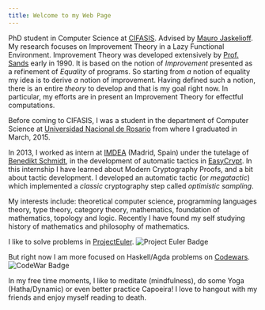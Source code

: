 ```yaml
---
title: Welcome to my Web Page
---
```


PhD student in Computer Science at [CIFASIS](http://www.cifasis-conicet.gov.ar). Advised by
[Mauro Jaskelioff](http://www.fceia.unr.edu.ar/~mauro/). My research focuses on
Improvement Theory in a Lazy Functional Environment. Improvement Theory was
developed extensively by [Prof.
Sands](http://www.cse.chalmers.se/~dave/Homepage_David_Sands/Home.html) early in 1990.
It is based on the notion of *Improvement* presented as a refinement of *Equality* of programs.
So starting from *a* notion of equality my idea is to derive *a* notion of
improvement. Having defined such a notion, there is an entire *theory* to
develop and that is my goal right now. In particular, my efforts are in present
an Improvement Theory for effectful computations.

Before coming to CIFASIS, I was a student in the department of Computer
Science at [Universidad Nacional de Rosario](http://web.fceia.unr.edu.ar/) from
where I graduated in March, 2015.

In 2013, I worked as intern at [IMDEA](https://software.imdea.org/) (Madrid,
Spain) under the tutelage of [Benedikt Schmidt](http://beschmi.net/), in the
development of automatic tactics in
[EasyCrypt](https://www.easycrypt.info/trac/). In this internship I have learned
about Modern Cryptography Proofs, and a bit about tactic development. I
developed an automatic tactic (or *megatactic*) which implemented a *classic*
cryptography step called *optimistic sampling*.

My interests include: theoretical computer science, programming languages
theory, type theory, category theory, mathematics, foundation of mathematics, topology
and logic. Recently I have found my self studying history of mathematics and philosophy of mathematics.

I like to solve problems in [ProjectEuler](https://projecteuler.net/).
![Project Euler Badge](https://projecteuler.net/profile/tinchos.png)

But right now I am more focused on Haskell/Agda problems on [Codewars](https://www.codewars.com/).
![CodeWar Badge](https://www.codewars.com/users/tinchos/badges/large)
<!-- I am part of project [QuickFuzz](http://quickfuzz.org/) and I like solving problems -->
<!-- in [ProjectEuler](https://projecteuler.net/) (thinking [problem 51](https://projecteuler.net/problem=51)). -->

In my free time moments, I like to meditate (mindfulness), do some Yoga
(Hatha/Dynamic) or even better practice Capoeira! I love to hangout with my
friends and enjoy myself reading to death.
